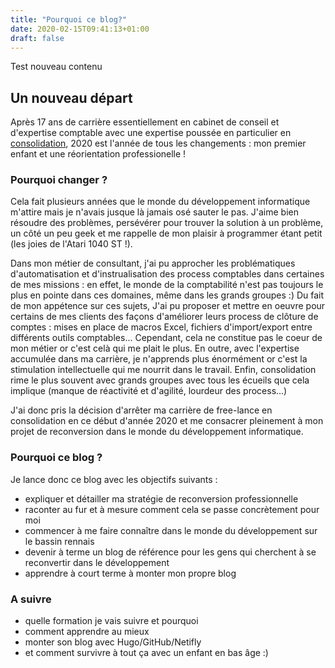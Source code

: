 ```yaml
---
title: "Pourquoi ce blog?"
date: 2020-02-15T09:41:13+01:00
draft: false	
---
```

Test nouveau contenu
## Un nouveau départ
Après 17 ans de carrière essentiellement en cabinet de conseil et d'expertise comptable avec une expertise poussée en particulier en [consolidation](https://fr.wikipedia.org/wiki/Consolidation_comptable), 2020 est l'année de tous les changements : mon premier enfant et une réorientation professionelle !  

### Pourquoi changer ?
Cela fait plusieurs années que le monde du développement informatique m'attire mais je n'avais jusque là jamais osé sauter le pas. J'aime bien résoudre des problèmes, persévérer pour trouver la solution à un problème, un côté un peu geek et me rappelle de mon plaisir à programmer étant petit (les joies de l'Atari 1040 ST !).

Dans mon métier de consultant, j'ai pu approcher les problématiques d'automatisation et d'instrualisation des process comptables dans certaines de mes missions : en effet, le monde de la comptabilité n'est pas toujours le plus en pointe dans ces domaines, même dans les grands groupes :) 
Du fait de mon appétence sur ces sujets, J'ai pu proposer et mettre en oeuvre pour certains de mes clients des façons d'améliorer leurs process de clôture de comptes : mises en place de macros Excel, fichiers d'import/export entre différents outils comptables... Cependant, cela ne constitue pas le coeur de mon métier or c'est celà qui me plait le plus. En outre, avec l'expertise accumulée dans ma carrière, je n'apprends plus énormément or c'est la stimulation intellectuelle qui me nourrit dans le travail. Enfin, consolidation rime le plus souvent avec grands groupes avec tous les écueils que cela implique (manque de réactivité et d'agilité, lourdeur des process...)

J'ai donc pris la décision d'arrêter ma carrière de free-lance en consolidation en ce début d'année 2020 et me consacrer pleinement à mon projet de reconversion dans le monde du développement informatique.   

### Pourquoi ce blog ?
Je lance donc ce blog avec les objectifs suivants :
* expliquer et détailler ma stratégie de reconversion professionnelle
* raconter au fur et à mesure comment cela se passe concrètement pour moi
* commencer à me faire connaître dans le monde du développement sur le bassin rennais
* devenir à terme un blog de référence pour les gens qui cherchent à se reconvertir dans le développement
* apprendre à court terme à monter mon propre blog

### A suivre
* quelle formation je vais suivre et pourquoi
* comment apprendre au mieux
* monter son blog avec Hugo/GitHub/Netifly
* et comment survivre à tout ça avec un enfant en bas âge :)

